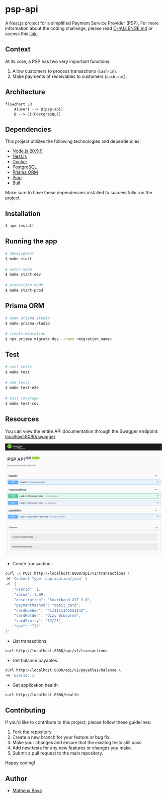 # psp-api

A Nest.js project for a simplified Payment Service Provider (PSP). For more information about the coding challenge, please read [CHALLENGE.md](./CHALLENGE.md) or access this [link](https://github.com/pagarme/vagas/blob/master/desafios/software-engineer-backend/README.md).

## Context

At its core, a PSP has two very important functions:

1. Allow customers to process transactions (`cash-in`).
2. Make payments of receivables to customers (`cash-out`).

## Architecture

```mermaid
flowchart LR
    A(User) --> B(psp-api)
    B --> C[(PostgreSQL)]
```

## Dependencies

This project utilizes the following technologies and dependencies:

- [Node.js 20.9.0](https://nodejs.org/)
- [Nest.js](https://nestjs.com/)
- [Docker](https://www.docker.com/)
- [PostgreSQL](https://postgresql.org/)
- [Prisma ORM](https://www.prisma.io/)
- [Pino](https://getpino.io/)
- [Bull](https://github.com/OptimalBits/bull)

Make sure to have these dependencies installed to successfully run the project.

## Installation

```bash
$ npm install
```

## Running the app

```bash
# development
$ make start

# watch mode
$ make start-dev

# production mode
$ make start-prod
```

## Prisma ORM

```bash
# open prisma studio
$ make prisma-studio

# create migration
$ npx prisma migrate dev --name <migration_name>
```

## Test

```bash
# unit tests
$ make test

# e2e tests
$ make test-e2e

# test coverage
$ make test-cov
```

## Resources

You can view the entire API documentation through the Swagger endpoint: [localhost:8080/swagger](http://localhost:8080/swagger)

![Swagger](./docs/images/swagger.png)

- Create transaction:

```bash
curl -X POST http://localhost:8080/api/v1/transactions \
-H 'Content-Type: application/json' \
-d '{
    "userId": 1,
    "value": 1.99,
    "description": "Smartband XYZ 3.0",
    "paymentMethod": "debit_card",
    "cardNumber": "4111111145551142",
    "cardHolder": "Ozzy Osbourne",
    "cardExpiry": "12/23",
    "cvv": "737"
}'
```

- List transactions:

```bash
curl http://localhost:8080/api/v1/transactions
```

- Get balance payables:

```bash
curl http://localhost:8080/api/v1/payables/balance \
-H 'userId: 1'
```

- Get application health:

```bash
curl http://localhost:8080/health
```

## Contributing

If you'd like to contribute to this project, please follow these guidelines:

1. Fork the repository.
2. Create a new branch for your feature or bug fix.
3. Make your changes and ensure that the existing tests still pass.
4. Add new tests for any new features or changes you make.
5. Submit a pull request to the main repository.

Happy coding!

## Author

- [Matheus Bosa](https://www.linkedin.com/in/matheusfbosa/)
